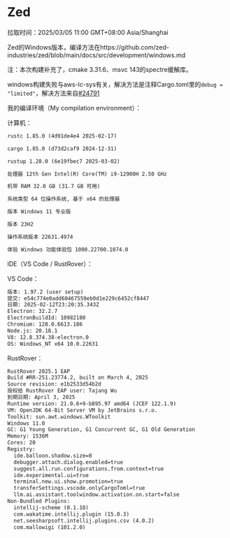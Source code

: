 # Zed
拉取时间：2025/03/05 11:00 GMT+08:00 Asia/Shanghai

Zed的Windows版本，编译方法在https://github.com/zed-industries/zed/blob/main/docs/src/development/windows.md

注：本次构建补充了，cmake 3.31.6、msvc 143的spectre缓解库。

windows构建失败与aws-lc-sys有关，解决方法是注释Cargo.toml里的`debug = "limited"`，解决方法来自[#24791](https://github.com/zed-industries/zed/discussions/24791#discussion-7960013)

我的编译环境（My compilation environment）：

计算机：
```txt
rustc 1.85.0 (4d91de4e4 2025-02-17)

cargo 1.85.0 (d73d2caf9 2024-12-31)

rustup 1.28.0 (6e19fbec7 2025-03-02)

处理器 12th Gen Intel(R) Core(TM) i9-12900H 2.50 GHz

机带 RAM 32.0 GB (31.7 GB 可用)

系统类型 64 位操作系统, 基于 x64 的处理器

版本 Windows 11 专业版

版本 23H2

操作系统版本 22631.4974

体验 Windows 功能体验包 1000.22700.1074.0
```

IDE（VS Code / RustRover）：

VS Code：
```txt
版本: 1.97.2 (user setup)
提交: e54c774e0add60467559eb0d1e229c6452cf8447
日期: 2025-02-12T23:20:35.343Z
Electron: 32.2.7
ElectronBuildId: 10982180
Chromium: 128.0.6613.186
Node.js: 20.18.1
V8: 12.8.374.38-electron.0
OS: Windows_NT x64 10.0.22631
```
RustRover：
```txt
RustRover 2025.1 EAP
Build #RR-251.23774.2, built on March 4, 2025
Source revision: e1b2533d54b2d
授权给 RustRover EAP user: Tajang Wu
到期日期: April 3, 2025
Runtime version: 21.0.6+9-b895.97 amd64 (JCEF 122.1.9)
VM: OpenJDK 64-Bit Server VM by JetBrains s.r.o.
Toolkit: sun.awt.windows.WToolkit
Windows 11.0
GC: G1 Young Generation, G1 Concurrent GC, G1 Old Generation
Memory: 1536M
Cores: 20
Registry:
  ide.balloon.shadow.size=0
  debugger.attach.dialog.enabled=true
  suggest.all.run.configurations.from.context=true
  ide.experimental.ui=true
  terminal.new.ui.show.promotion=true
  transferSettings.vscode.onlyCargoToml=true
  llm.ai.assistant.toolwindow.activation.on.start=false
Non-Bundled Plugins:
  intellij-scheme (0.1.10)
  com.wakatime.intellij.plugin (15.0.3)
  net.seesharpsoft.intellij.plugins.csv (4.0.2)
  com.mallowigi (101.2.0)
```
